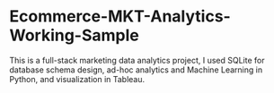 # Ecommerce-MKT-Analytics-Working-Sample
This is a full-stack marketing data analytics project, I used SQLite for database schema design, ad-hoc analytics and Machine Learning in Python, and visualization in Tableau.
